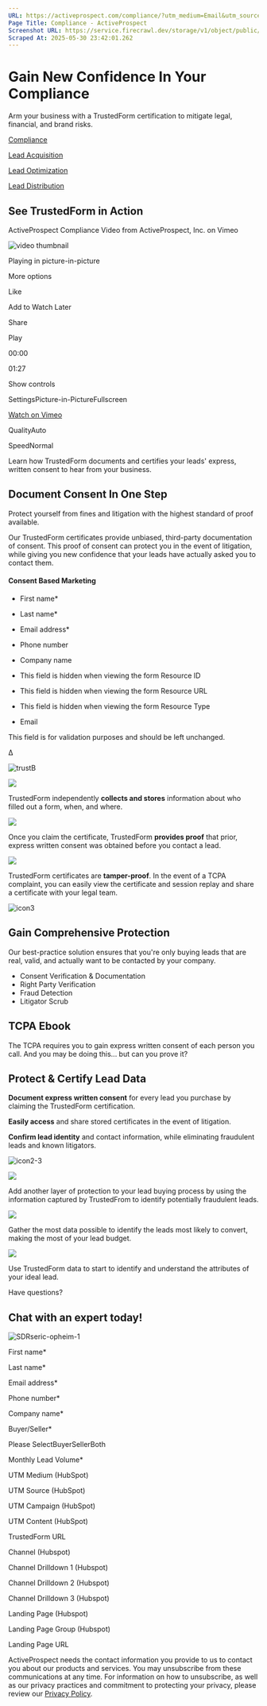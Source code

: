 ```yaml
---
URL: https://activeprospect.com/compliance/?utm_medium=Email&utm_source=Website&utm_campaign=AP-Email-InsideCBM-Nov
Page Title: Compliance - ActiveProspect
Screenshot URL: https://service.firecrawl.dev/storage/v1/object/public/media/screenshot-128a0794-6f49-4b69-8ba7-d03519ab10ac.png
Scraped At: 2025-05-30 23:42:01.262
---
```

# Gain New Confidence In Your Compliance

Arm your business with a TrustedForm certification to mitigate legal, financial, and brand risks.



[Compliance](https://apdesignstage.wpengine.com/compliance/)


[Lead Acquisition](https://apdesignstage.wpengine.com/lead-acquisition/)


[Lead Optimization](https://apdesignstage.wpengine.com/lead-optimization/)


[Lead Distribution](https://apdesignstage.wpengine.com/lead-distribution/)

## See TrustedForm in Action

ActiveProspect Compliance Video from ActiveProspect, Inc. on Vimeo

![video thumbnail](https://i.vimeocdn.com/video/1044062098-f5f1760dff1dc47927c0ce216921f29a924406b41225dab1658de14824a24e44-d?mw=80&q=85)

Playing in picture-in-picture

More options

Like

Add to Watch Later

Share

Play

00:00

01:27

Show controls

SettingsPicture-in-PictureFullscreen

[Watch on Vimeo](https://vimeo.com/503227127)

QualityAuto

SpeedNormal

Learn how TrustedForm documents and certifies your leads' express, written consent to hear from your business.


## Document Consent In One Step

Protect yourself from fines and litigation with the highest standard of proof available.

Our TrustedForm certificates provide unbiased, third-party documentation of consent. This proof of consent can protect you in the event of litigation, while giving you new confidence that your leads have actually asked you to contact them.


#### Consent Based Marketing

- First name\*

- Last name\*

- Email address\*

- Phone number

- Company name

- This field is hidden when viewing the form
Resource ID

- This field is hidden when viewing the form
Resource URL

- This field is hidden when viewing the form
Resource Type

- Email


This field is for validation purposes and should be left unchanged.



Δ

![trustB](https://activeprospect.com/wp-content/uploads/2020/12/trustB.png)


![](https://activeprospect.com/wp-content/plugins/bb-plugin/img/pixel.png)

TrustedForm independently **collects and stores** information about who filled out a form, when, and where.

![](https://activeprospect.com/wp-content/plugins/bb-plugin/img/pixel.png)

Once you claim the certificate, TrustedForm **provides proof** that prior, express written consent was obtained before you contact a lead.

![](https://activeprospect.com/wp-content/plugins/bb-plugin/img/pixel.png)

TrustedForm certificates are **tamper-proof**. In the event of a TCPA complaint, you can easily view the certificate and session replay and share a certificate with your legal team.

![icon3](https://activeprospect.com/wp-content/uploads/2020/12/icon3.png)

## Gain Comprehensive Protection

Our best-practice solution ensures that you're only buying leads that are real, valid, and actually want to be contacted by your company.

- Consent Verification & Documentation
- Right Party Verification
- Fraud Detection
- Litigator Scrub



## TCPA Ebook

The TCPA requires you to gain express written consent of each person you call. And you may be doing this... but can you prove it?


## Protect & Certify Lead Data

**Document express written consent** for every lead you purchase by claiming the TrustedForm certification.

**Easily access** and share stored certificates in the event of litigation.

**Confirm lead identity** and contact information, while eliminating fraudulent leads and known litigators.



![icon2-3](https://activeprospect.com/wp-content/uploads/2020/12/icon2-3.png)

![](https://activeprospect.com/wp-content/plugins/bb-plugin/img/pixel.png)

Add another layer of protection to your lead buying process by using the information captured by TrustedFrom to identify potentially fraudulent leads.

![](https://activeprospect.com/wp-content/plugins/bb-plugin/img/pixel.png)

Gather the most data possible to identify the leads most likely to convert, making the most of your lead budget.

![](https://activeprospect.com/wp-content/plugins/bb-plugin/img/pixel.png)

Use TrustedForm data to start to identify and understand the attributes of your ideal lead.

Have questions?

## Chat with an expert today!

![SDRseric-opheim-1](https://activeprospect.com/wp-content/uploads/2023/09/SDRseric-opheim-1.png)

First name\*

Last name\*

Email address\*

Phone number\*

Company name\*

Buyer/Seller\*

Please SelectBuyerSellerBoth

Monthly Lead Volume\*

UTM Medium (HubSpot)

UTM Source (HubSpot)

UTM Campaign (HubSpot)

UTM Content (HubSpot)

TrustedForm URL

Channel (Hubspot)

Channel Drilldown 1 (Hubspot)

Channel Drilldown 2 (Hubspot)

Channel Drilldown 3 (Hubspot)

Landing Page (Hubspot)

Landing Page Group (Hubspot)

Landing Page URL

ActiveProspect needs the contact information you provide to us to contact you about our products and services. You may unsubscribe from these communications at any time. For information on how to unsubscribe, as well as our privacy practices and commitment to protecting your privacy, please review our [Privacy Policy](https://activeprospect.com/privacy-policy/).

